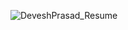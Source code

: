 ![DeveshPrasad_Resume](https://user-images.githubusercontent.com/63739986/111690622-7023f580-8853-11eb-817c-680f4e25d83d.png)

